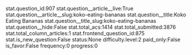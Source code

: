 stat.question_id:907
stat.question__article__live:True
stat.question__article__slug:koko-eating-bananas
stat.question__title:Koko Eating Bananas
stat.question__title_slug:koko-eating-bananas
stat.question__hide:False
stat.total_acs:1414
stat.total_submitted:3876
stat.total_column_articles:1
stat.frontend_question_id:875
stat.is_new_question:False
status:None
difficulty.level:2
paid_only:False
is_favor:False
frequency:0
progress:0
